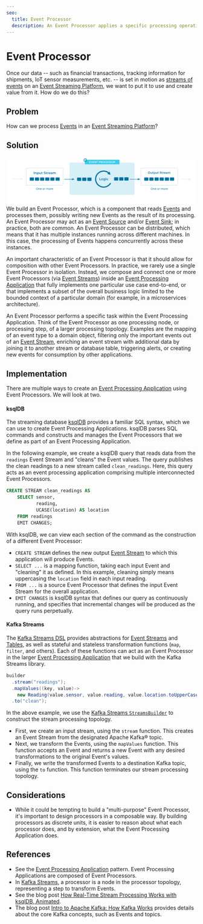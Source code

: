 ```yaml
---
seo:
  title: Event Processor
  description: An Event Processor applies a specific processing operation to an event. Event Processors are typically used and composed by larger Event Processing Applications. 
---
```


# Event Processor
Once our data -- such as financial transactions, tracking information for shipments, IoT sensor measurements, etc. -- is set in motion as [streams of events](../event-stream/event-stream.md) on an [Event Streaming Platform](../event-stream/event-streaming-platform.md), we want to put it to use and create value from it. How do we do this?

## Problem
How can we process [Events](../event/event.md) in an [Event Streaming Platform](../event-stream/event-streaming-platform.md)?

## Solution
![event-processor](../img/event-processor.svg)
We build an Event Processor, which is a component that reads [Events](../event/event.md) and processes them, possibly writing new Events as the result of its processing. An Event Processor may act as an [Event Source](../event-source/event-source) and/or [Event Sink](../event-sink/event-sink.md); in practice, both are common. An Event Processor can be distributed, which means that it has multiple instances running across different machines. In this case, the processing of Events happens concurrently across these instances.

An important characteristic of an Event Processor is that it should allow for composition with other Event Processors. In practice, we rarely use a single Event Processor in isolation. Instead, we compose and connect one or more Event Processors (via [Event Streams](../event-stream/event-stream.md)) inside an [Event Processing Application](event-processing-application.md) that fully implements one particular use case end-to-end, or that implements a subset of the overall business logic limited to the bounded context of a particular domain (for example, in a microservices architecture). 

An Event Processor performs a specific task within the Event Processing Application. Think of the Event Processor as one processing node, or processing step, of a larger processing topology. Examples are the mapping of an event type to a domain object, filtering only the important events out of an [Event Stream](../event-stream/event-stream.md), enriching an event stream with additional data by joining it to another stream or database table, triggering alerts, or creating new events for consumption by other applications.

## Implementation

There are multiple ways to create an [Event Processing Application](../event-processing/event-processing-application.md) using Event Processors. We will look at two.

#### ksqlDB
The streaming database [ksqlDB](https://ksqldb.io) provides a familiar SQL syntax, which we can use to create Event Processing Applications. ksqlDB parses SQL commands and constructs and manages the Event Processors that we define as part of an Event Processing Application.

In the following example, we create a ksqlDB query that reads data from the `readings` Event Stream and "cleans" the Event values. The query publishes the clean readings to a new stream called `clean_readings`. Here, this query acts as an event processing application comprising multiple interconnected Event Processors.

```sql
CREATE STREAM clean_readings AS
    SELECT sensor,
           reading,
           UCASE(location) AS location
    FROM readings
    EMIT CHANGES;
```

With ksqlDB, we can view each section of the command as the construction of a different Event Processor:

* `CREATE STREAM` defines the new output [Event Stream](../event-stream/event-stream.md) to which this application will produce Events.
* `SELECT ...` is a mapping function, taking each input Event and "cleaning" it as defined. In this example, cleaning simply means uppercasing the `location` field in each input reading.
* `FROM ...` is a source Event Processor that defines the input Event Stream for the overall application.
* `EMIT CHANGES` is ksqlDB syntax that defines our query as continuously running, and specifies that incremental changes will be produced as the query runs perpetually.

#### Kafka Streams
The [Kafka Streams DSL](https://docs.confluent.io/platform/current/streams/developer-guide/dsl-api.html) provides abstractions for [Event Streams](../event-stream/event-stream.md) and [Tables](../table/state-table.md), as well as stateful and stateless transformation functions (`map`, `filter`, and others). Each of these functions can act as an Event Processor in the larger [Event Processing Application](../event-processing/event-processing-application.md) that we build with the Kafka Streams library.

```java
builder
  .stream("readings");
  .mapValues((key, value)-> 
    new Reading(value.sensor, value.reading, value.location.toUpperCase()) 
  .to("clean");
```

In the above example, we use the [Kafka Streams `StreamsBuilder`](https://kafka.apache.org/28/javadoc/org/apache/kafka/streams/StreamsBuilder.html) to construct the stream processing topology. 

* First, we create an input stream, using the `stream` function. This creates an Event Stream from the designated Apache Kafka&reg; topic.
* Next, we transform the Events, using the `mapValues` function. This function accepts an Event and returns a new Event with any desired transformations to the original Event's values.
* Finally, we write the transformed Events to a destination Kafka topic, using the `to` function. This function terminates our stream processing topology.

## Considerations

* While it could be tempting to build a "multi-purpose" Event Processor, it's important to design processors in a composable way. By building processors as discrete units, it is easier to reason about what each processor does, and by extension, what the Event Processing Application does. 

## References
* See the [Event Processing Application](../event-processing/event-processor.md) pattern. Event Processing Applications are composed of Event Processors.
* In [Kafka Streams](https://kafka.apache.org/28/documentation/streams/core-concepts#streams_topology), a processor is a node in the processor topology, representing a step to transform Events.
* See the blog post [How Real-Time Stream Processing Works with ksqlDB, Animated](https://www.confluent.io/blog/how-real-time-stream-processing-works-with-ksqldb/).
* The blog post [Intro to Apache Kafka: How Kafka Works](https://www.confluent.io/blog/apache-kafka-intro-how-kafka-works/) provides details about the core Kafka concepts, such as Events and topics.
